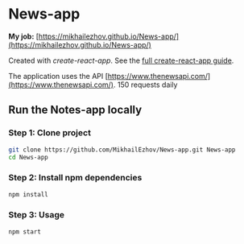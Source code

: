 # News-app

**My job:** [https://mikhailezhov.github.io/News-app/](https://mikhailezhov.github.io/News-app/)

Created with *create-react-app*. See the [full create-react-app guide](https://github.com/facebookincubator/create-react-app/blob/master/packages/react-scripts/template/README.md).

The application uses the API [https://www.thenewsapi.com/](https://www.thenewsapi.com/). 150 requests daily




## Run the Notes-app locally

### Step 1: Clone project

```sh
git clone https://github.com/MikhailEzhov/News-app.git News-app
cd News-app
```

### Step 2: Install npm dependencies

```sh
npm install
```

### Step 3: Usage

```sh
npm start
```
